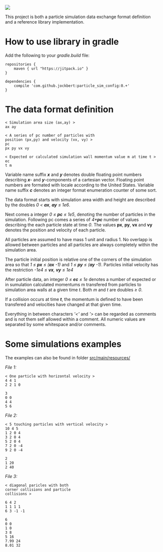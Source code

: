 
[![](https://jitpack.io/v/jockbert/particle_sim_config.svg)](https://jitpack.io/#jockbert/particle_sim_config)

This project is both a particle simulation data exchange format definition and a reference library implementation.

# How to use library in gradle

Add the following to your _gradle.build_ file:

```
repositories {
    maven { url "https://jitpack.io" }
}

dependencies {
	compile 'com.github.jockbert:particle_sim_config:0.+'
}
```


# The data format definition

```
< Simulation area size (ax,ay) >
ax ay

< A series of pc number of particles with 
position (px,py) and velocity (vx, vy) >
pc
px py vx vy

< Expected or calculated simulation wall momentum value m at time t >
ec
t m 
```

Variable name suffix ___x___ and ___y___ denotes double floating point numbers describing ___x___- and ___y___-components of a cartesian vector. Floating point numbers are formated with locale according to the United States. Variable name suffix ___c___ denotes an integer format enumeration counter of some sort.

The data format starts with simulation area width and height are described by the doubles _0 &lt; __ax__, __ay__ &leq; 1e6_. 

Next comes a integer _0 &leq; __pc__ &leq; 1e5_, denoting the number of particles in the simulation. Following pc comes a series of _4*__pc___ number of values describing the each particle state at time _0_. The values __px__, __py__, __vx__ and __vy__ denotes the position and velocity of each particle.

All particles are assumed to have mass 1 unit and radius 1. No overlapp is allowed between particles and all particles are always completely within the simulation area.

The particle initial position is relative one of the corners of the simulation area so that _1 &leq; __px__ &leq; (__ax__ -1)_ and _1 &leq; __py__ &leq; (__ay__ -1)_. Particles initial velocity has the restriction _-1e4 &leq; __vx__, __vy__ &leq; 1e4_

After particle data, an integer _0 &leq; __ec__ &leq; 1e_ denotes a number of expected or in sumulation calculated momentums m transfered from particles to simulation area walls at a given  time _t_. Both _m_ and _t_ are doubles _&geq; 0_.

If a collision occurs at time ___t___, the momentum is defined to have been transfered and velocities have changed at that given time.

Everything in between characters _'<'_ and _'>_ can be regarded as comments and is not them self allowed within a comment. All numeric values are separated by some whitespace and/or comments.

# Some simulations examples
The examples can also be found in folder [src/main/resources/](src/main/resources/)

_File 1:_
```
< One particle with horizontal velocity > 
4 4 1
2 2 1 0

3
0 0
4 4
5 6
```

_File 2:_
```
< 5 touching particles with vertical velocity >
10 4 5
1 2 0 4
3 2 0 4
5 2 0 4
7 2 0 -4
9 2 0 -4

2
1 20
2 40
```

_File 3:_
```
< diagonal paricles with both 
corner collisions and particle 
collisions >

6 4 2
1 1 1 1
6 3 -1 -1

6
0 0
1 0
3 8
5 16
7.99 24
8.01 32
```


